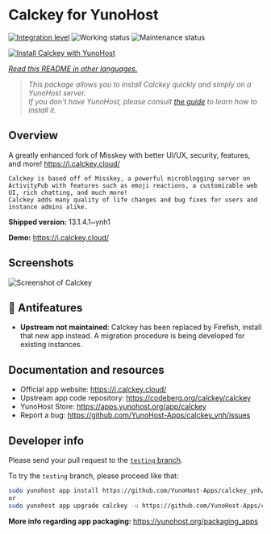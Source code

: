 <!--
N.B.: This README was automatically generated by <https://github.com/YunoHost/apps/tree/master/tools/readme_generator>
It shall NOT be edited by hand.
-->

# Calckey for YunoHost

[![Integration level](https://dash.yunohost.org/integration/calckey.svg)](https://ci-apps.yunohost.org/ci/apps/calckey/) ![Working status](https://ci-apps.yunohost.org/ci/badges/calckey.status.svg) ![Maintenance status](https://ci-apps.yunohost.org/ci/badges/calckey.maintain.svg)

[![Install Calckey with YunoHost](https://install-app.yunohost.org/install-with-yunohost.svg)](https://install-app.yunohost.org/?app=calckey)

*[Read this README in other languages.](./ALL_README.md)*

> *This package allows you to install Calckey quickly and simply on a YunoHost server.*  
> *If you don't have YunoHost, please consult [the guide](https://yunohost.org/install) to learn how to install it.*

## Overview


A greatly enhanced fork of Misskey with better UI/UX, security, features, and more! https://i.calckey.cloud/


    Calckey is based off of Misskey, a powerful microblogging server on ActivityPub with features such as emoji reactions, a customizable web UI, rich chatting, and much more!
    Calckey adds many quality of life changes and bug fixes for users and instance admins alike.
   


**Shipped version:** 13.1.4.1~ynh1

**Demo:** <https://i.calckey.cloud/>

## Screenshots

![Screenshot of Calckey](./doc/screenshots/screenshot-calckey.png)

## :red_circle: Antifeatures

- **Upstream not maintained**: Calckey has been replaced by Firefish, install that new app instead. A migration procedure is being developed for existing instances.

## Documentation and resources

- Official app website: <https://i.calckey.cloud/>
- Upstream app code repository: <https://codeberg.org/calckey/calckey>
- YunoHost Store: <https://apps.yunohost.org/app/calckey>
- Report a bug: <https://github.com/YunoHost-Apps/calckey_ynh/issues>

## Developer info

Please send your pull request to the [`testing` branch](https://github.com/YunoHost-Apps/calckey_ynh/tree/testing).

To try the `testing` branch, please proceed like that:

```bash
sudo yunohost app install https://github.com/YunoHost-Apps/calckey_ynh/tree/testing --debug
or
sudo yunohost app upgrade calckey -u https://github.com/YunoHost-Apps/calckey_ynh/tree/testing --debug
```

**More info regarding app packaging:** <https://yunohost.org/packaging_apps>
